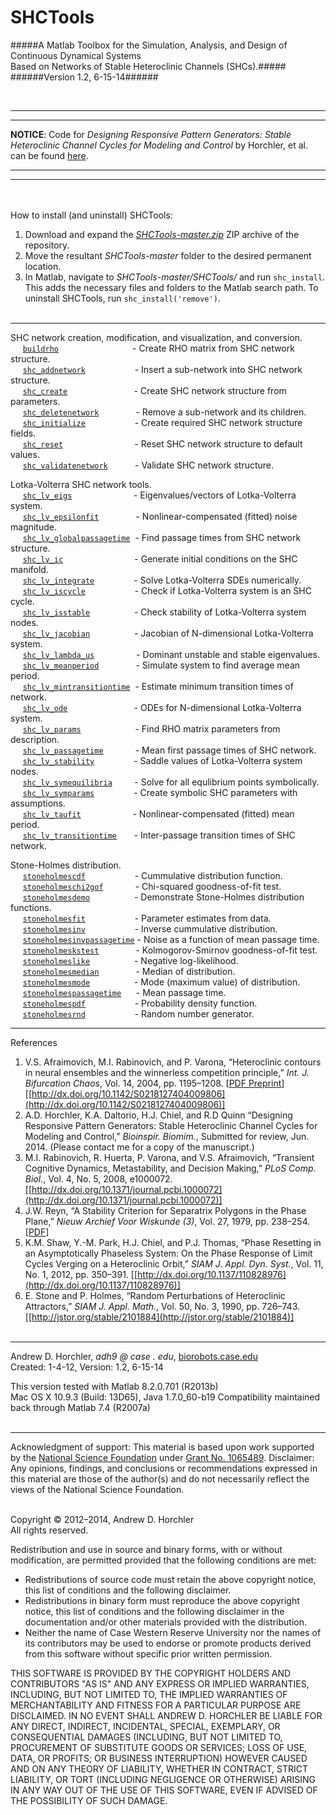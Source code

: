 SHCTools
========
#####A Matlab Toolbox for the Simulation, Analysis, and Design of Continuous Dynamical Systems Based&nbsp;on&nbsp;Networks&nbsp;of&nbsp;Stable&nbsp;Heteroclinic&nbsp;Channels&nbsp;(SHCs).#####
######Version 1.2, 6-15-14######

&nbsp;  

--------
--------

**NOTICE**: Code for *Designing Responsive Pattern Generators: Stable Heteroclinic Channel Cycles for Modeling and Control* by Horchler, et al. can be found [here](https://github.com/horchler/SHCTools/tree/SHC-Design-Paper).

--------
--------

&nbsp;  
&nbsp;  
How to install (and uninstall) SHCTools:  
 1. Download and expand the *[SHCTools-master.zip](https://github.com/horchler/SHCTools/archive/master.zip)* ZIP archive of the repository.  
 2. Move the resultant *SHCTools-master* folder to the desired permanent location.  
 3. In Matlab, navigate to *SHCTools-master/SHCTools/* and run ```shc_install```. This adds the necessary files and folders to the Matlab search path. To uninstall SHCTools, run ```shc_install('remove')```.  
&nbsp;  

--------

SHC network creation, modification, and visualization, and conversion.  
&nbsp;&nbsp;&nbsp;&nbsp;&nbsp;[```buildrho```](https://github.com/horchler/SHCTools/blob/master/SHCTools/buildrho.m)&nbsp;&nbsp;&nbsp;&nbsp;&nbsp;&nbsp;&nbsp;&nbsp;&nbsp;&nbsp;&nbsp;&nbsp;&nbsp;&nbsp;&nbsp;&nbsp;&nbsp;&nbsp;&nbsp;&nbsp;&nbsp;&nbsp;&nbsp;&nbsp;&nbsp;&nbsp;&nbsp;&nbsp;&nbsp;&nbsp;- Create RHO matrix from SHC network structure.  
&nbsp;&nbsp;&nbsp;&nbsp;&nbsp;[```shc_addnetwork```](https://github.com/horchler/SHCTools/blob/master/SHCTools/shc_addnetwork.m)&nbsp;&nbsp;&nbsp;&nbsp;&nbsp;&nbsp;&nbsp;&nbsp;&nbsp;&nbsp;&nbsp;&nbsp;&nbsp;&nbsp;&nbsp;&nbsp;&nbsp;&nbsp;&nbsp;&nbsp;- Insert a sub-network into SHC network structure.  
&nbsp;&nbsp;&nbsp;&nbsp;&nbsp;[```shc_create```](https://github.com/horchler/SHCTools/blob/master/SHCTools/shc_create.m)&nbsp;&nbsp;&nbsp;&nbsp;&nbsp;&nbsp;&nbsp;&nbsp;&nbsp;&nbsp;&nbsp;&nbsp;&nbsp;&nbsp;&nbsp;&nbsp;&nbsp;&nbsp;&nbsp;&nbsp;&nbsp;&nbsp;&nbsp;&nbsp;&nbsp;&nbsp;&nbsp;- Create SHC network structure from parameters.  
&nbsp;&nbsp;&nbsp;&nbsp;&nbsp;[```shc_deletenetwork```](https://github.com/horchler/SHCTools/blob/master/SHCTools/shc_deletenetwork.m)&nbsp;&nbsp;&nbsp;&nbsp;&nbsp;&nbsp;&nbsp;&nbsp;&nbsp;&nbsp;&nbsp;&nbsp;&nbsp;&nbsp;&nbsp;- Remove a sub-network and its children.  
&nbsp;&nbsp;&nbsp;&nbsp;&nbsp;[```shc_initialize```](https://github.com/horchler/SHCTools/blob/master/SHCTools/shc_initialize.m)&nbsp;&nbsp;&nbsp;&nbsp;&nbsp;&nbsp;&nbsp;&nbsp;&nbsp;&nbsp;&nbsp;&nbsp;&nbsp;&nbsp;&nbsp;&nbsp;&nbsp;&nbsp;&nbsp;&nbsp;- Create required SHC network structure fields.  
&nbsp;&nbsp;&nbsp;&nbsp;&nbsp;[```shc_reset```](https://github.com/horchler/SHCTools/blob/master/SHCTools/shc_reset.m)&nbsp;&nbsp;&nbsp;&nbsp;&nbsp;&nbsp;&nbsp;&nbsp;&nbsp;&nbsp;&nbsp;&nbsp;&nbsp;&nbsp;&nbsp;&nbsp;&nbsp;&nbsp;&nbsp;&nbsp;&nbsp;&nbsp;&nbsp;&nbsp;&nbsp;&nbsp;&nbsp;&nbsp;&nbsp;- Reset SHC network structure to default values.  
&nbsp;&nbsp;&nbsp;&nbsp;&nbsp;[```shc_validatenetwork```](https://github.com/horchler/SHCTools/blob/master/SHCTools/shc_validatenetwork.m)&nbsp;&nbsp;&nbsp;&nbsp;&nbsp;&nbsp;&nbsp;&nbsp;&nbsp;&nbsp;&nbsp;- Validate SHC network structure.

Lotka-Volterra SHC network tools.  
&nbsp;&nbsp;&nbsp;&nbsp;&nbsp;[```shc_lv_eigs```](https://github.com/horchler/SHCTools/blob/master/SHCTools/shc_lv_eigs.m)&nbsp;&nbsp;&nbsp;&nbsp;&nbsp;&nbsp;&nbsp;&nbsp;&nbsp;&nbsp;&nbsp;&nbsp;&nbsp;&nbsp;&nbsp;&nbsp;&nbsp;&nbsp;&nbsp;&nbsp;&nbsp;&nbsp;&nbsp;&nbsp;&nbsp;- Eigenvalues/vectors of Lotka-Volterra system.  
&nbsp;&nbsp;&nbsp;&nbsp;&nbsp;[```shc_lv_epsilonfit```](https://github.com/horchler/SHCTools/blob/master/SHCTools/shc_lv_epsilonfit.m)&nbsp;&nbsp;&nbsp;&nbsp;&nbsp;&nbsp;&nbsp;&nbsp;&nbsp;&nbsp;&nbsp;&nbsp;&nbsp;&nbsp;&nbsp;- Nonlinear-compensated (fitted) noise magnitude.  
&nbsp;&nbsp;&nbsp;&nbsp;&nbsp;[```shc_lv_globalpassagetime```](https://github.com/horchler/SHCTools/blob/master/SHCTools/shc_lv_globalpassagetime.m)&nbsp;&nbsp;- Find passage times from SHC network structure.  
&nbsp;&nbsp;&nbsp;&nbsp;&nbsp;[```shc_lv_ic```](https://github.com/horchler/SHCTools/blob/master/SHCTools/shc_lv_ic.m)&nbsp;&nbsp;&nbsp;&nbsp;&nbsp;&nbsp;&nbsp;&nbsp;&nbsp;&nbsp;&nbsp;&nbsp;&nbsp;&nbsp;&nbsp;&nbsp;&nbsp;&nbsp;&nbsp;&nbsp;&nbsp;&nbsp;&nbsp;&nbsp;&nbsp;&nbsp;&nbsp;&nbsp;&nbsp;- Generate initial conditions on the SHC manifold.  
&nbsp;&nbsp;&nbsp;&nbsp;&nbsp;[```shc_lv_integrate```](https://github.com/horchler/SHCTools/blob/master/SHCTools/shc_lv_integrate.m)&nbsp;&nbsp;&nbsp;&nbsp;&nbsp;&nbsp;&nbsp;&nbsp;&nbsp;&nbsp;&nbsp;&nbsp;&nbsp;&nbsp;&nbsp;&nbsp;- Solve Lotka-Volterra SDEs numerically.  
&nbsp;&nbsp;&nbsp;&nbsp;&nbsp;[```shc_lv_iscycle```](https://github.com/horchler/SHCTools/blob/master/SHCTools/shc_lv_iscycle.m)&nbsp;&nbsp;&nbsp;&nbsp;&nbsp;&nbsp;&nbsp;&nbsp;&nbsp;&nbsp;&nbsp;&nbsp;&nbsp;&nbsp;&nbsp;&nbsp;&nbsp;&nbsp;&nbsp;&nbsp;- Check if Lotka-Volterra system is an SHC cycle.  
&nbsp;&nbsp;&nbsp;&nbsp;&nbsp;[```shc_lv_isstable```](https://github.com/horchler/SHCTools/blob/master/SHCTools/shc_lv_isstable.m)&nbsp;&nbsp;&nbsp;&nbsp;&nbsp;&nbsp;&nbsp;&nbsp;&nbsp;&nbsp;&nbsp;&nbsp;&nbsp;&nbsp;&nbsp;&nbsp;&nbsp;&nbsp;- Check stability of Lotka-Volterra system nodes.  
&nbsp;&nbsp;&nbsp;&nbsp;&nbsp;[```shc_lv_jacobian```](https://github.com/horchler/SHCTools/blob/master/SHCTools/shc_lv_jacobian.m)&nbsp;&nbsp;&nbsp;&nbsp;&nbsp;&nbsp;&nbsp;&nbsp;&nbsp;&nbsp;&nbsp;&nbsp;&nbsp;&nbsp;&nbsp;&nbsp;&nbsp;&nbsp;- Jacobian of N-dimensional Lotka-Volterra system.  
&nbsp;&nbsp;&nbsp;&nbsp;&nbsp;[```shc_lv_lambda_us```](https://github.com/horchler/SHCTools/blob/master/SHCTools/shc_lv_lambda_us.m)&nbsp;&nbsp;&nbsp;&nbsp;&nbsp;&nbsp;&nbsp;&nbsp;&nbsp;&nbsp;&nbsp;&nbsp;&nbsp;&nbsp;&nbsp;&nbsp;&nbsp;- Dominant unstable and stable eigenvalues.  
&nbsp;&nbsp;&nbsp;&nbsp;&nbsp;[```shc_lv_meanperiod```](https://github.com/horchler/SHCTools/blob/master/SHCTools/shc_lv_meanperiod.m)&nbsp;&nbsp;&nbsp;&nbsp;&nbsp;&nbsp;&nbsp;&nbsp;&nbsp;&nbsp;&nbsp;&nbsp;&nbsp;&nbsp;&nbsp;- Simulate system to find average mean period.  
&nbsp;&nbsp;&nbsp;&nbsp;&nbsp;[```shc_lv_mintransitiontime```](https://github.com/horchler/SHCTools/blob/master/SHCTools/shc_lv_mintransitiontime.m)&nbsp;&nbsp;- Estimate minimum transition times of network.  
&nbsp;&nbsp;&nbsp;&nbsp;&nbsp;[```shc_lv_ode```](https://github.com/horchler/SHCTools/blob/master/SHCTools/shc_lv_ode.m)&nbsp;&nbsp;&nbsp;&nbsp;&nbsp;&nbsp;&nbsp;&nbsp;&nbsp;&nbsp;&nbsp;&nbsp;&nbsp;&nbsp;&nbsp;&nbsp;&nbsp;&nbsp;&nbsp;&nbsp;&nbsp;&nbsp;&nbsp;&nbsp;&nbsp;&nbsp;&nbsp;- ODEs for N-dimensional Lotka-Volterra system.  
&nbsp;&nbsp;&nbsp;&nbsp;&nbsp;[```shc_lv_params```](https://github.com/horchler/SHCTools/blob/master/SHCTools/shc_lv_params.m)&nbsp;&nbsp;&nbsp;&nbsp;&nbsp;&nbsp;&nbsp;&nbsp;&nbsp;&nbsp;&nbsp;&nbsp;&nbsp;&nbsp;&nbsp;&nbsp;&nbsp;&nbsp;&nbsp;&nbsp;&nbsp;&nbsp;- Find RHO matrix parameters from description.  
&nbsp;&nbsp;&nbsp;&nbsp;&nbsp;[```shc_lv_passagetime```](https://github.com/horchler/SHCTools/blob/master/SHCTools/shc_lv_passagetime.m)&nbsp;&nbsp;&nbsp;&nbsp;&nbsp;&nbsp;&nbsp;&nbsp;&nbsp;&nbsp;&nbsp;&nbsp;&nbsp;- Mean first passage times of SHC network.  
&nbsp;&nbsp;&nbsp;&nbsp;&nbsp;[```shc_lv_stability```](https://github.com/horchler/SHCTools/blob/master/SHCTools/shc_lv_stability.m)&nbsp;&nbsp;&nbsp;&nbsp;&nbsp;&nbsp;&nbsp;&nbsp;&nbsp;&nbsp;&nbsp;&nbsp;&nbsp;&nbsp;&nbsp;&nbsp;- Saddle values of Lotka-Volterra system nodes.  
&nbsp;&nbsp;&nbsp;&nbsp;&nbsp;[```shc_lv_symequilibria```](https://github.com/horchler/SHCTools/blob/master/SHCTools/shc_lv_symequilibria.m)&nbsp;&nbsp;&nbsp;&nbsp;&nbsp;&nbsp;&nbsp;&nbsp;&nbsp;- Solve for all equlibrium points symbolically.  
&nbsp;&nbsp;&nbsp;&nbsp;&nbsp;[```shc_lv_symparams```](https://github.com/horchler/SHCTools/blob/master/SHCTools/shc_lv_symparams.m)&nbsp;&nbsp;&nbsp;&nbsp;&nbsp;&nbsp;&nbsp;&nbsp;&nbsp;&nbsp;&nbsp;&nbsp;&nbsp;&nbsp;&nbsp;&nbsp;- Create symbolic SHC parameters with assumptions.  
&nbsp;&nbsp;&nbsp;&nbsp;&nbsp;[```shc_lv_taufit```](https://github.com/horchler/SHCTools/blob/master/SHCTools/shc_lv_taufit.m)&nbsp;&nbsp;&nbsp;&nbsp;&nbsp;&nbsp;&nbsp;&nbsp;&nbsp;&nbsp;&nbsp;&nbsp;&nbsp;&nbsp;&nbsp;&nbsp;&nbsp;&nbsp;&nbsp;&nbsp;&nbsp;- Nonlinear-compensated (fitted) mean period.  
&nbsp;&nbsp;&nbsp;&nbsp;&nbsp;[```shc_lv_transitiontime```](https://github.com/horchler/SHCTools/blob/master/SHCTools/shc_lv_transitiontime.m)&nbsp;&nbsp;&nbsp;&nbsp;&nbsp;&nbsp;&nbsp;- Inter-passage transition times of SHC network.

Stone-Holmes distribution.  
&nbsp;&nbsp;&nbsp;&nbsp;&nbsp;[```stoneholmescdf```](https://github.com/horchler/SHCTools/blob/master/SHCTools/stoneholmes/stoneholmescdf.m)&nbsp;&nbsp;&nbsp;&nbsp;&nbsp;&nbsp;&nbsp;&nbsp;&nbsp;&nbsp;&nbsp;&nbsp;&nbsp;&nbsp;&nbsp;&nbsp;&nbsp;&nbsp;&nbsp;&nbsp;- Cummulative distribution function.  
&nbsp;&nbsp;&nbsp;&nbsp;&nbsp;[```stoneholmeschi2gof```](https://github.com/horchler/SHCTools/blob/master/SHCTools/stoneholmes/stoneholmeschi2gof.m)&nbsp;&nbsp;&nbsp;&nbsp;&nbsp;&nbsp;&nbsp;&nbsp;&nbsp;&nbsp;&nbsp;&nbsp;&nbsp;- Chi-squared goodness-of-fit test.  
&nbsp;&nbsp;&nbsp;&nbsp;&nbsp;[```stoneholmesdemo```](https://github.com/horchler/SHCTools/blob/master/SHCTools/stoneholmes/stoneholmesdemo.m)&nbsp;&nbsp;&nbsp;&nbsp;&nbsp;&nbsp;&nbsp;&nbsp;&nbsp;&nbsp;&nbsp;&nbsp;&nbsp;&nbsp;&nbsp;&nbsp;&nbsp;&nbsp;- Demonstrate Stone-Holmes distribution functions.  
&nbsp;&nbsp;&nbsp;&nbsp;&nbsp;[```stoneholmesfit```](https://github.com/horchler/SHCTools/blob/master/SHCTools/stoneholmes/stoneholmesfit.m)&nbsp;&nbsp;&nbsp;&nbsp;&nbsp;&nbsp;&nbsp;&nbsp;&nbsp;&nbsp;&nbsp;&nbsp;&nbsp;&nbsp;&nbsp;&nbsp;&nbsp;&nbsp;&nbsp;&nbsp;- Parameter estimates from data.  
&nbsp;&nbsp;&nbsp;&nbsp;&nbsp;[```stoneholmesinv```](https://github.com/horchler/SHCTools/blob/master/SHCTools/stoneholmes/stoneholmesinv.m)&nbsp;&nbsp;&nbsp;&nbsp;&nbsp;&nbsp;&nbsp;&nbsp;&nbsp;&nbsp;&nbsp;&nbsp;&nbsp;&nbsp;&nbsp;&nbsp;&nbsp;&nbsp;&nbsp;&nbsp;- Inverse cummulative distribution.  
&nbsp;&nbsp;&nbsp;&nbsp;&nbsp;[```stoneholmesinvpassagetime```](https://github.com/horchler/SHCTools/blob/master/SHCTools/stoneholmes/stoneholmesinvpassagetime.m)&nbsp;- Noise as a function of mean passage time.  
&nbsp;&nbsp;&nbsp;&nbsp;&nbsp;[```stoneholmeskstest```](https://github.com/horchler/SHCTools/blob/master/SHCTools/stoneholmes/stoneholmeskstest.m)&nbsp;&nbsp;&nbsp;&nbsp;&nbsp;&nbsp;&nbsp;&nbsp;&nbsp;&nbsp;&nbsp;&nbsp;&nbsp;&nbsp;&nbsp;- Kolmogorov-Smirnov goodness-of-fit test.  
&nbsp;&nbsp;&nbsp;&nbsp;&nbsp;[```stoneholmeslike```](https://github.com/horchler/SHCTools/blob/master/SHCTools/stoneholmes/stoneholmeslike.m)&nbsp;&nbsp;&nbsp;&nbsp;&nbsp;&nbsp;&nbsp;&nbsp;&nbsp;&nbsp;&nbsp;&nbsp;&nbsp;&nbsp;&nbsp;&nbsp;&nbsp;&nbsp;- Negative log-likelihood.  
&nbsp;&nbsp;&nbsp;&nbsp;&nbsp;[```stoneholmesmedian```](https://github.com/horchler/SHCTools/blob/master/SHCTools/stoneholmes/stoneholmesmedian.m)&nbsp;&nbsp;&nbsp;&nbsp;&nbsp;&nbsp;&nbsp;&nbsp;&nbsp;&nbsp;&nbsp;&nbsp;&nbsp;&nbsp;&nbsp;- Median of distribution.   
&nbsp;&nbsp;&nbsp;&nbsp;&nbsp;[```stoneholmesmode```](https://github.com/horchler/SHCTools/blob/master/SHCTools/stoneholmes/stoneholmesmode.m)&nbsp;&nbsp;&nbsp;&nbsp;&nbsp;&nbsp;&nbsp;&nbsp;&nbsp;&nbsp;&nbsp;&nbsp;&nbsp;&nbsp;&nbsp;&nbsp;&nbsp;&nbsp;- Mode (maximum value) of distribution.  
&nbsp;&nbsp;&nbsp;&nbsp;&nbsp;[```stoneholmespassagetime```](https://github.com/horchler/SHCTools/blob/master/SHCTools/stoneholmes/stoneholmespassagetime.m)&nbsp;&nbsp;&nbsp;&nbsp;&nbsp;&nbsp;- Mean passage time.  
&nbsp;&nbsp;&nbsp;&nbsp;&nbsp;[```stoneholmespdf```](https://github.com/horchler/SHCTools/blob/master/SHCTools/stoneholmes/stoneholmespdf.m)&nbsp;&nbsp;&nbsp;&nbsp;&nbsp;&nbsp;&nbsp;&nbsp;&nbsp;&nbsp;&nbsp;&nbsp;&nbsp;&nbsp;&nbsp;&nbsp;&nbsp;&nbsp;&nbsp;&nbsp;- Probability density function.  
&nbsp;&nbsp;&nbsp;&nbsp;&nbsp;[```stoneholmesrnd```](https://github.com/horchler/SHCTools/blob/master/SHCTools/stoneholmes/stoneholmesrnd.m)&nbsp;&nbsp;&nbsp;&nbsp;&nbsp;&nbsp;&nbsp;&nbsp;&nbsp;&nbsp;&nbsp;&nbsp;&nbsp;&nbsp;&nbsp;&nbsp;&nbsp;&nbsp;&nbsp;&nbsp;- Random number generator.
&nbsp;  

--------

References  
 1. V.S. Afraimovich, M.I. Rabinovich, and P. Varona, &#8220;Heteroclinic contours in neural ensembles and the winnerless competition principle,&#8221; *Int. J. Bifurcation Chaos*, Vol. 14, 2004, pp. 1195&ndash;1208. [[PDF Preprint](http://arxiv.org/abs/nlin/0304016)] [[http://dx.doi.org/10.1142/S0218127404009806](http://dx.doi.org/10.1142/S0218127404009806)]  
 2. A.D. Horchler, K.A. Daltorio, H.J. Chiel, and R.D Quinn &#8220;Designing Responsive Pattern Generators: Stable Heteroclinic Channel Cycles for Modeling and Control,&#8221; *Bioinspir. Biomim.*, Submitted for review, Jun. 2014. (Please contact me for a copy of the manuscript.)  
 3. M.I. Rabinovich, R. Huerta, P. Varona, and V.S. Afraimovich, &#8220;Transient Cognitive Dynamics, Metastability, and Decision Making,&#8221; *PLoS Comp. Biol.*, Vol. 4, No. 5, 2008, e1000072. [[http://dx.doi.org/10.1371/journal.pcbi.1000072](http://dx.doi.org/10.1371/journal.pcbi.1000072)]  
 4. J.W. Reyn, &#8220;A Stability Criterion for Separatrix Polygons in the Phase Plane,&#8221; *Nieuw Archief Voor Wiskunde (3)*, Vol. 27, 1979, pp. 238&ndash;254. [[PDF](https://github.com/horchler/SHCTools/blob/master/references/reyn_criterion_1979.pdf?raw=true)]  
 5. K.M. Shaw, Y.-M. Park, H.J. Chiel, and P.J. Thomas, &#8220;Phase Resetting in an Asymptotically Phaseless System: On the Phase Response of Limit Cycles Verging on a Heteroclinic Orbit,&#8221; *SIAM J. Appl. Dyn. Syst.*, Vol. 11, No. 1, 2012, pp. 350&ndash;391. [[http://dx.doi.org/10.1137/110828976](http://dx.doi.org/10.1137/110828976)]  
 6. E. Stone and P. Holmes, &#8220;Random Perturbations of Heteroclinic Attractors,&#8221; *SIAM J. Appl. Math.*, Vol. 50, No. 3, 1990, pp. 726&ndash;743. [[http://jstor.org/stable/2101884](http://jstor.org/stable/2101884)]  
&nbsp;  

--------

Andrew D. Horchler, *adh9 @ case . edu*, [biorobots.case.edu](http://biorobots.case.edu/)  
Created: 1-4-12, Version: 1.2, 6-15-14  

This version tested with Matlab 8.2.0.701 (R2013b)  
Mac OS X 10.9.3 (Build: 13D65), Java 1.7.0_60-b19 
Compatibility maintained back through Matlab 7.4 (R2007a)  
&nbsp;  

--------

Acknowledgment of support: This material is based upon work supported by the [National Science Foundation](http://www.nsf.gov/) under [Grant No.&nbsp;1065489](http://www.nsf.gov/awardsearch/showAward.do?AwardNumber=1065489). Disclaimer: Any opinions, findings, and conclusions or recommendations expressed in this material are those of the author(s) and do not necessarily reflect the views of the National Science Foundation.  
&nbsp;  

Copyright &copy; 2012&ndash;2014, Andrew D. Horchler  
All rights reserved.  

Redistribution and use in source and binary forms, with or without modification, are permitted provided that the following conditions are met:
 * Redistributions of source code must retain the above copyright notice, this list of conditions and the following disclaimer.
 * Redistributions in binary form must reproduce the above copyright notice, this list of conditions and the following disclaimer in the documentation and/or other materials provided with the distribution.
 * Neither the name of Case Western Reserve University nor the names of its contributors may be used to endorse or promote products derived from this software without specific prior written permission.

THIS SOFTWARE IS PROVIDED BY THE COPYRIGHT HOLDERS AND CONTRIBUTORS "AS IS" AND ANY EXPRESS OR IMPLIED WARRANTIES, INCLUDING, BUT NOT LIMITED TO, THE IMPLIED WARRANTIES OF MERCHANTABILITY AND FITNESS FOR A PARTICULAR PURPOSE ARE DISCLAIMED. IN NO EVENT SHALL ANDREW D. HORCHLER BE LIABLE FOR ANY DIRECT, INDIRECT, INCIDENTAL, SPECIAL, EXEMPLARY, OR CONSEQUENTIAL DAMAGES (INCLUDING, BUT NOT LIMITED TO, PROCUREMENT OF SUBSTITUTE GOODS OR SERVICES; LOSS OF USE, DATA, OR PROFITS; OR BUSINESS INTERRUPTION) HOWEVER CAUSED AND ON ANY THEORY OF LIABILITY, WHETHER IN CONTRACT, STRICT LIABILITY, OR TORT (INCLUDING NEGLIGENCE OR OTHERWISE) ARISING IN ANY WAY OUT OF THE USE OF THIS SOFTWARE, EVEN IF ADVISED OF THE POSSIBILITY OF SUCH DAMAGE.